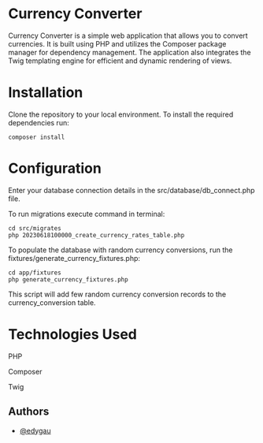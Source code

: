 # Currency Converter

Currency Converter is a simple web application that allows you to convert currencies. It is built using PHP and utilizes the Composer package manager for dependency management. The application also integrates the Twig templating engine for efficient and dynamic rendering of views.

# Installation

Clone the repository to your local environment. To install the required dependencies run: 

    composer install

# Configuration

Enter your database connection details in the src/database/db_connect.php file.

To run migrations execute command in terminal:

    cd src/migrates
    php 20230618100000_create_currency_rates_table.php

To populate the database with random currency conversions, run the fixtures/generate_currency_fixtures.php:

    cd app/fixtures
    php generate_currency_fixtures.php

This script will add few random currency conversion records to the currency_conversion table.

# Technologies Used

PHP

Composer

Twig


## Authors

- [@edygau](https://www.github.com/edygau)


